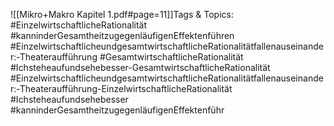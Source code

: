 
![[Mikro+Makro Kapitel 1.pdf#page=11]]Tags & Topics:
   #EinzelwirtschaftlicheRationalität
   #kanninderGesamtheitzugegenläufigenEffektenführen
   #EinzelwirtschaftlicheundgesamtwirtschaftlicheRationalitätfallenauseinander:-Theateraufführung
   #GesamtwirtschaftlicheRationalität
   #Ichsteheaufundsehebesser-GesamtwirtschaftlicheRationalität
   #EinzelwirtschaftlicheundgesamtwirtschaftlicheRationalitätfallenauseinander:-Theateraufführung-EinzelwirtschaftlicheRationalität
   #Ichsteheaufundsehebesser
   #kanninderGesamtheitzugegenläufigenEffektenführ